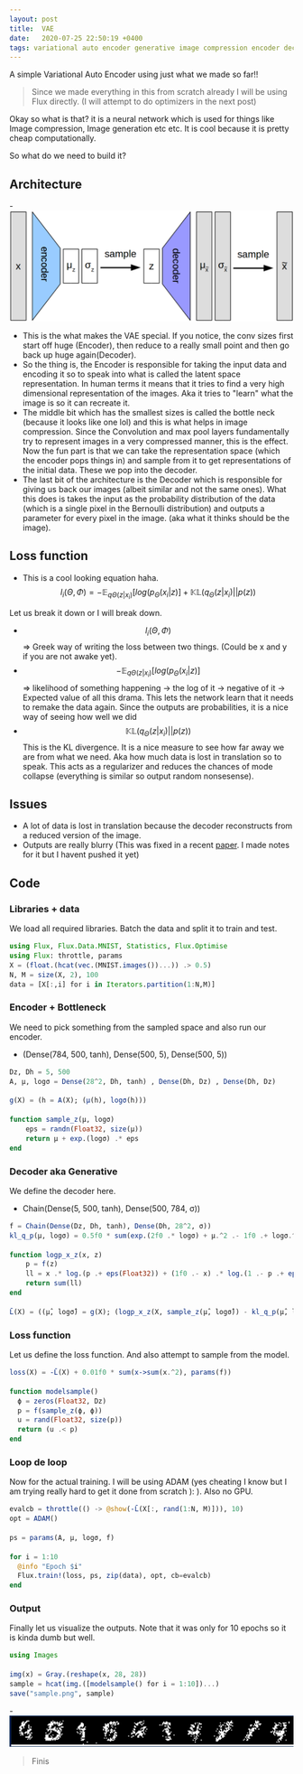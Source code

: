 ```yaml
---
layout: post
title:  VAE
date:   2020-07-25 22:50:19 +0400
tags: variational auto encoder generative image compression encoder decoder
---
```


A simple Variational Auto Encoder using just what we made so far!!

> Since we made everything in this from scratch already I will be using Flux directly. (I will attempt to do optimizers in the next post)

Okay so what is that? it is a neural network which is used for things like Image compression, Image generation etc etc. It is cool because it is pretty cheap computationally.

So what do we need to build it? 
## Architecture

-![](/img/vae.png)

- This is the what makes the VAE special. If you notice, the conv sizes first start off huge (Encoder), then reduce to a really small point and then go back up huge again(Decoder).
- So the thing is, the Encoder is responsible for taking the input data and encoding it so to speak into what is called the latent space representation. In human terms it means that it tries to find a very high dimensional representation of the images. Aka it tries to "learn" what the image is so it can recreate it. 
- The middle bit which has the smallest sizes is called the bottle neck (because it looks like one lol) and this is what helps in image compression. Since the Convolution and max pool layers fundamentally try to represent images in a very compressed manner, this is the effect. Now the fun part is that we can take the representation space (which the encoder pops things in) and sample from it to get representations of the initial data. These we pop into the decoder.
- The last bit of the architecture is the Decoder which is responsible for giving us back our images (albeit similar and not the same ones). What this does is takes the input as the probability distribution of the data (which is a single pixel in the Bernoulli distribution) and outputs a parameter for every pixel in the image. (aka what it thinks should be the image).

## Loss function

- This is a cool looking equation haha.
$$ l_i(\Theta,\Phi) = -\mathbb{E}_{q\Theta(z|x_i)}[log(p_\Theta(x_i|z)] + \mathbb{KL}(q_\Theta(z|x_i) || p(z)) $$

Let us break it down or I will break down.

- $$ l_i(\Theta,\Phi) $$ =>  Greek way of writing the loss between two things. (Could be x and y if you are not awake yet).
- $$ -\mathbb{E}_{q\Theta(z|x_i)}[log(p_\Theta(x_i|z)] $$ =>
likelihood of something happening -> the log of it -> negative of it -> Expected value of all this drama. This lets the network learn that it needs to remake the data again. Since the outputs are probabilities, it is a nice way of seeing how well we did
- $$  \mathbb{KL}(q_\Theta(z|x_i) || p(z)) $$
This is the KL divergence. It is a nice measure to see how far away we are from what we need. Aka how much data is lost in translation so to speak. This acts as a regularizer and reduces the chances of mode collapse (everything is similar so output random nonsesense).

## Issues

- A lot of data is lost in translation because the decoder reconstructs from a reduced version of the image. 
- Outputs are really blurry (This was fixed in a recent [paper](https://arxiv.org/abs/2007.03898). I made notes for it but I havent pushed it yet)

## Code 

### Libraries + data

We load all required libraries. Batch the data and split it to train and test.

``` julia
using Flux, Flux.Data.MNIST, Statistics, Flux.Optimise
using Flux: throttle, params
X = (float.(hcat(vec.(MNIST.images())...)) .> 0.5) 
N, M = size(X, 2), 100
data = [X[:,i] for i in Iterators.partition(1:N,M)]
```

### Encoder + Bottleneck

We need to pick something from the sampled space and also run our encoder.
- (Dense(784, 500, tanh), Dense(500, 5), Dense(500, 5))

``` julia
Dz, Dh = 5, 500
A, μ, logσ = Dense(28^2, Dh, tanh) , Dense(Dh, Dz) , Dense(Dh, Dz) 

g(X) = (h = A(X); (μ(h), logσ(h)))

function sample_z(μ, logσ)
    eps = randn(Float32, size(μ)) 
    return μ + exp.(logσ) .* eps
end
```
### Decoder aka Generative

We define the decoder here.
- Chain(Dense(5, 500, tanh), Dense(500, 784, σ))

``` julia
f = Chain(Dense(Dz, Dh, tanh), Dense(Dh, 28^2, σ))
kl_q_p(μ, logσ) = 0.5f0 * sum(exp.(2f0 .* logσ) + μ.^2 .- 1f0 .+ logσ.^2)

function logp_x_z(x, z)
    p = f(z)
    ll = x .* log.(p .+ eps(Float32)) + (1f0 .- x) .* log.(1 .- p .+ eps(Float32))
    return sum(ll)
end

L̄(X) = ((μ̂, logσ̂) = g(X); (logp_x_z(X, sample_z(μ̂, logσ̂)) - kl_q_p(μ̂, logσ̂)) * 1 // M)

```

### Loss function 

Let us define the loss function. And also attempt to sample from the model.

``` julia
loss(X) = -L̄(X) + 0.01f0 * sum(x->sum(x.^2), params(f))

function modelsample()  
  ϕ = zeros(Float32, Dz)
  p = f(sample_z(ϕ, ϕ))
  u = rand(Float32, size(p))
  return (u .< p) 
end
```

### Loop de loop

Now for the actual training. I will be using ADAM (yes cheating I know but I am trying really hard to get it done from scratch ): ). Also no GPU.

``` julia
evalcb = throttle(() -> @show(-L̄(X[:, rand(1:N, M)])), 10)
opt = ADAM()

ps = params(A, μ, logσ, f)

for i = 1:10
  @info "Epoch $i"
  Flux.train!(loss, ps, zip(data), opt, cb=evalcb)
end
```

### Output

Finally let us visualize the outputs. Note that it was only for 10 epochs so it is kinda dumb but well.

``` julia
using Images

img(x) = Gray.(reshape(x, 28, 28))
sample = hcat(img.([modelsample() for i = 1:10])...)
save("sample.png", sample)
```

-![](/img/vaeo.png)

> Finis
